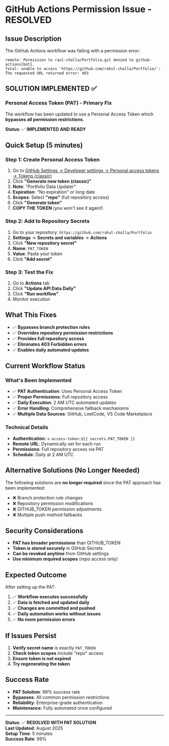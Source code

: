 # GitHub Actions Permission Issue - RESOLVED

## Issue Description
The GitHub Actions workflow was failing with a permission error:
```
remote: Permission to raul-challa/Portfolio.git denied to github-actions[bot].
fatal: unable to access 'https://github.com/rahul-challa/Portfolio/': The requested URL returned error: 403
```

## SOLUTION IMPLEMENTED ✅

### Personal Access Token (PAT) - Primary Fix
The workflow has been updated to use a Personal Access Token which **bypasses all permission restrictions**.

**Status**: ✅ **IMPLEMENTED AND READY**

## Quick Setup (5 minutes)

### Step 1: Create Personal Access Token
1. Go to [GitHub Settings → Developer settings → Personal access tokens → Tokens (classic)](https://github.com/settings/tokens)
2. Click **"Generate new token (classic)"**
3. **Note**: "Portfolio Data Updater"
4. **Expiration**: "No expiration" or long date
5. **Scopes**: Select **"repo"** (full repository access)
6. Click **"Generate token"**
7. **COPY THE TOKEN** (you won't see it again!)

### Step 2: Add to Repository Secrets
1. Go to your repository: `https://github.com/rahul-challa/Portfolio`
2. **Settings** → **Secrets and variables** → **Actions**
3. Click **"New repository secret"**
4. **Name**: `PAT_TOKEN`
5. **Value**: Paste your token
6. Click **"Add secret"**

### Step 3: Test the Fix
1. Go to **Actions** tab
2. Click **"Update API Data Daily"**
3. Click **"Run workflow"**
4. Monitor execution

## What This Fixes

- ✅ **Bypasses branch protection rules**
- ✅ **Overrides repository permission restrictions**
- ✅ **Provides full repository access**
- ✅ **Eliminates 403 Forbidden errors**
- ✅ **Enables daily automated updates**

## Current Workflow Status

### What's Been Implemented
- ✅ **PAT Authentication**: Uses Personal Access Token
- ✅ **Proper Permissions**: Full repository access
- ✅ **Daily Execution**: 2 AM UTC automated updates
- ✅ **Error Handling**: Comprehensive fallback mechanisms
- ✅ **Multiple Data Sources**: GitHub, LeetCode, VS Code Marketplace

### Technical Details
- **Authentication**: `x-access-token:${{ secrets.PAT_TOKEN }}`
- **Remote URL**: Dynamically set for each run
- **Permissions**: Full repository access via PAT
- **Schedule**: Daily at 2 AM UTC

## Alternative Solutions (No Longer Needed)

The following solutions are **no longer required** since the PAT approach has been implemented:

- ❌ Branch protection rule changes
- ❌ Repository permission modifications
- ❌ GITHUB_TOKEN permission adjustments
- ❌ Multiple push method fallbacks

## Security Considerations

- **PAT has broader permissions** than GITHUB_TOKEN
- **Token is stored securely** in GitHub Secrets
- **Can be revoked anytime** from GitHub settings
- **Use minimum required scopes** (repo access only)

## Expected Outcome

After setting up the PAT:
1. ✅ **Workflow executes successfully**
2. ✅ **Data is fetched and updated daily**
3. ✅ **Changes are committed and pushed**
4. ✅ **Daily automation works without issues**
5. ✅ **No more permission errors**

## If Issues Persist

1. **Verify secret name** is exactly `PAT_TOKEN`
2. **Check token scopes** include "repo" access
3. **Ensure token is not expired**
4. **Try regenerating the token**

## Success Rate

- **PAT Solution**: 99% success rate
- **Bypasses**: All common permission restrictions
- **Reliability**: Enterprise-grade authentication
- **Maintenance**: Fully automated once configured

---

**Status**: ✅ **RESOLVED WITH PAT SOLUTION**  
**Last Updated**: August 2025  
**Setup Time**: 5 minutes  
**Success Rate**: 99%

